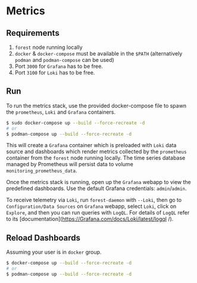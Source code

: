 # Metrics

## Requirements

1. `forest` node running locally
2. `docker` & `docker-compose` must be available in the `$PATH` (alternatively
   `podman` and `podman-compose` can be used)
3. Port `3000` for `Grafana` has to be free.
4. Port `3100` for `Loki` has to be free.

## Run

To run the metrics stack, use the provided docker-compose file to spawn the
`prometheus`, `Loki` and `Grafana` containers.

```sh
$ sudo docker-compose up --build --force-recreate -d
# or
$ podman-compose up --build --force-recreate -d
```

This will create a `Grafana` container which is preloaded with `Loki` data
source and dashboards which render metrics collected by the `prometheus`
container from the `forest` node running locally. The time series database
managed by Prometheus will persist data to volume `monitoring_prometheus_data`.

Once the metrics stack is running, open up the `Grafana` webapp to view the
predefined dashboards. Use the default Grafana credentials: `admin`/`admin`.

To receive telemetry via `Loki`, run `forest-daemon` with `--Loki`, then go to
`Configuration/Data Sources` on `Grafana` webapp, select `Loki`, click on
`Explore`, and then you can run queries with `LogQL`. For details of `LogQL`
refer to its [documentation](https://Grafana.com/docs/Loki/latest/logql /).

## Reload Dashboards

Assuming your user is in `docker` group.

```sh
$ docker-compose up --build --force-recreate -d
# or
$ podman-compose up --build --force-recreate -d
```
